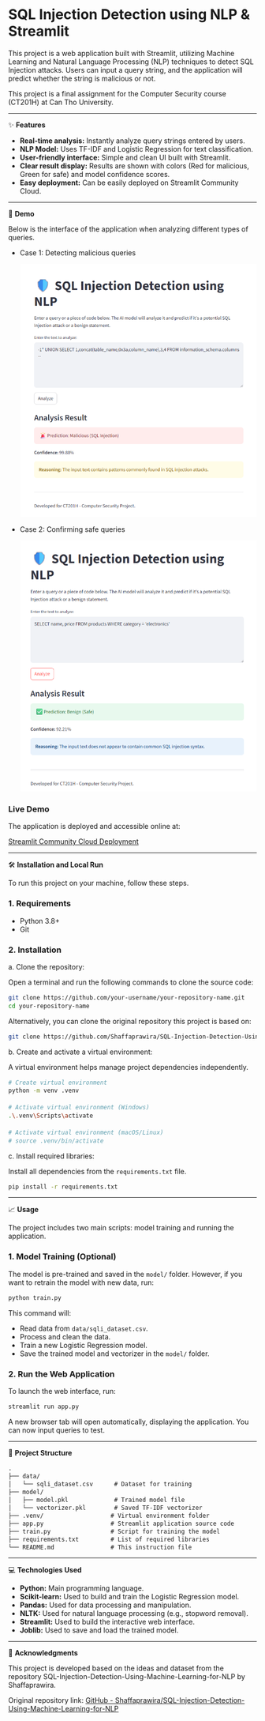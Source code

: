 # SQL Injection Detection using NLP & Streamlit

This project is a web application built with Streamlit, utilizing Machine Learning and Natural Language Processing (NLP) techniques to detect SQL Injection attacks. Users can input a query string, and the application will predict whether the string is malicious or not.

This project is a final assignment for the Computer Security course (CT201H) at Can Tho University.

---

✨ **Features**

- **Real-time analysis:** Instantly analyze query strings entered by users.
- **NLP Model:** Uses TF-IDF and Logistic Regression for text classification.
- **User-friendly interface:** Simple and clean UI built with Streamlit.
- **Clear result display:** Results are shown with colors (Red for malicious, Green for safe) and model confidence scores.
- **Easy deployment:** Can be easily deployed on Streamlit Community Cloud.

---

🚀 **Demo**

Below is the interface of the application when analyzing different types of queries.

- Case 1: Detecting malicious queries

  ![Case 1 Screenshot](images/screenshot-1.png)

- Case 2: Confirming safe queries

  ![Case 2 Screenshot](images/screenshot-2.png)

### Live Demo

The application is deployed and accessible online at:

[Streamlit Community Cloud Deployment](https://sql-injection-detection-using-machine-learning-for-nlpgit-75jh.streamlit.app/)

---

🛠️ **Installation and Local Run**

To run this project on your machine, follow these steps.

### 1. Requirements

- Python 3.8+
- Git

### 2. Installation

a. Clone the repository:

Open a terminal and run the following commands to clone the source code:

```bash
git clone https://github.com/your-username/your-repository-name.git
cd your-repository-name
```

Alternatively, you can clone the original repository this project is based on:

```bash
git clone https://github.com/Shaffaprawira/SQL-Injection-Detection-Using-Machine-Learning-for-NLP.git
```

b. Create and activate a virtual environment:

A virtual environment helps manage project dependencies independently.

```bash
# Create virtual environment
python -m venv .venv

# Activate virtual environment (Windows)
.\.venv\Scripts\activate

# Activate virtual environment (macOS/Linux)
# source .venv/bin/activate
```

c. Install required libraries:

Install all dependencies from the `requirements.txt` file.

```bash
pip install -r requirements.txt
```

---

📈 **Usage**

The project includes two main scripts: model training and running the application.

### 1. Model Training (Optional)

The model is pre-trained and saved in the `model/` folder. However, if you want to retrain the model with new data, run:

```bash
python train.py
```

This command will:

- Read data from `data/sqli_dataset.csv`.
- Process and clean the data.
- Train a new Logistic Regression model.
- Save the trained model and vectorizer in the `model/` folder.

### 2. Run the Web Application

To launch the web interface, run:

```bash
streamlit run app.py
```

A new browser tab will open automatically, displaying the application. You can now input queries to test.

---

📂 **Project Structure**

```
.
├── data/
│   └── sqli_dataset.csv      # Dataset for training
├── model/
│   ├── model.pkl             # Trained model file
│   └── vectorizer.pkl        # Saved TF-IDF vectorizer
├── .venv/                   # Virtual environment folder
├── app.py                   # Streamlit application source code
├── train.py                 # Script for training the model
├── requirements.txt         # List of required libraries
└── README.md                # This instruction file
```

---

💻 **Technologies Used**

- **Python:** Main programming language.
- **Scikit-learn:** Used to build and train the Logistic Regression model.
- **Pandas:** Used for data processing and manipulation.
- **NLTK:** Used for natural language processing (e.g., stopword removal).
- **Streamlit:** Used to build the interactive web interface.
- **Joblib:** Used to save and load the trained model.

---

🙏 **Acknowledgments**

This project is developed based on the ideas and dataset from the repository SQL-Injection-Detection-Using-Machine-Learning-for-NLP by Shaffaprawira.

Original repository link: [GitHub - Shaffaprawira/SQL-Injection-Detection-Using-Machine-Learning-for-NLP](https://github.com/Shaffaprawira/SQL-Injection-Detection-Using-Machine-Learning-for-NLP.git)
